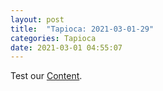 ```yaml
---
layout: post
title:  "Tapioca: 2021-03-01-29"
categories: Tapioca
date: 2021-03-01 04:55:07
---
```

Test our [Content](https://github.com/HappyMaki/Tapioca-Releases/releases/download/2021-03-01-29/Tapioca_2021-03-01-29.zip).

